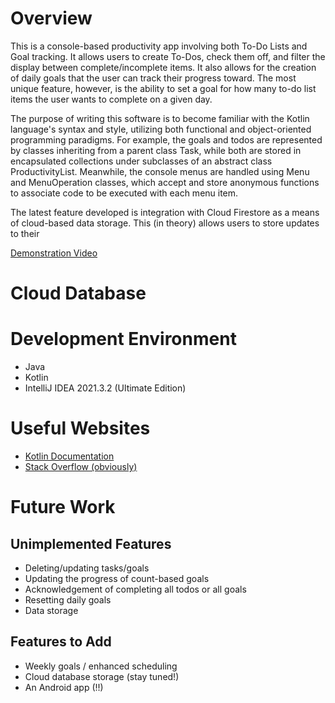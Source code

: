 # Overview

This is a console-based productivity app involving both To-Do Lists
and Goal tracking. It allows users to create To-Dos, check them off, 
and filter the display between complete/incomplete items. It also 
allows for the creation of daily goals that the user can track their
progress toward. The most unique feature, however, is the ability to
set a goal for how many to-do list items the user wants to complete
on a given day.

The purpose of writing this software is to become familiar with the 
Kotlin language's syntax and style, utilizing both functional and 
object-oriented programming paradigms. For example, the goals and 
todos are represented by classes inheriting from a parent class Task,
while both are stored in encapsulated collections under subclasses of
an abstract class ProductivityList. Meanwhile, the console menus are
handled using Menu and MenuOperation classes, which accept and store
anonymous functions to associate code to be executed with each menu
item.

The latest feature developed is integration with Cloud Firestore as a
means of cloud-based data storage.
This (in theory) allows users to store updates to their 

[Demonstration Video](https://youtu.be/zW07IqWriBI)

# Cloud Database


# Development Environment

* Java 
* Kotlin
* IntelliJ IDEA 2021.3.2 (Ultimate Edition)

# Useful Websites

* [Kotlin Documentation](https://kotlinlang.org/docs/getting-started.html)
* [Stack Overflow (obviously)](https://stackoverflow.com/)

# Future Work

## Unimplemented Features

* Deleting/updating tasks/goals
* Updating the progress of count-based goals
* Acknowledgement of completing all todos or all goals
* Resetting daily goals
* Data storage

## Features to Add

* Weekly goals / enhanced scheduling 
* Cloud database storage (stay tuned!)
* An Android app (!!)
